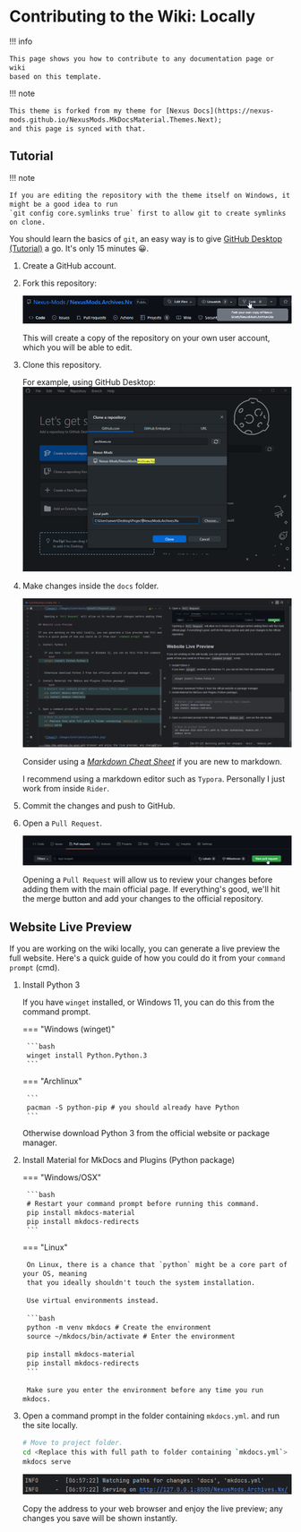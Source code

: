 # Contributing to the Wiki: Locally

!!! info

    This page shows you how to contribute to any documentation page or wiki
    based on this template.

!!! note

    This theme is forked from my theme for [Nexus Docs](https://nexus-mods.github.io/NexusMods.MkDocsMaterial.Themes.Next);
    and this page is synced with that.

## Tutorial

!!! note

    If you are editing the repository with the theme itself on Windows, it might be a good idea to run
    `git config core.symlinks true` first to allow git to create symlinks on clone.

You should learn the basics of `git`, an easy way is to give [GitHub Desktop (Tutorial)](https://www.youtube.com/watch?v=77W2JSL7-r8) a go.
It's only 15 minutes 😀.

1. Create a GitHub account.
2. Fork this repository:

    ![Image](../Images/Contribute/ForkTheRepo.png)

    This will create a copy of the repository on your own user account, which you will be able to edit.

3. Clone this repository.

    For example, using GitHub Desktop:
    ![Image](../Images/Contribute/GitHubDesktop.png)

4. Make changes inside the `docs` folder.

    ![Image](../Images/Contribute/Rider.png)

    Consider using a [*Markdown Cheat Sheet*](https://github.com/adam-p/markdown-here/wiki/Markdown-Cheatsheet) if you are new to markdown.

    I recommend using a markdown editor such as `Typora`.
    Personally I just work from inside `Rider`.

5. Commit the changes and push to GitHub.

6. Open a `Pull Request`.

    ![Image](../Images/Contribute/OpenPullRequest.png)

    Opening a `Pull Request` will allow us to review your changes before adding them with the main official page. If everything's good, we'll hit the merge button and add your changes to the official repository.

## Website Live Preview

If you are working on the wiki locally, you can generate a live preview the full website.
Here's a quick guide of how you could do it from your `command prompt` (cmd).

1. Install Python 3

    If you have `winget` installed, or Windows 11, you can do this from the command prompt.

    === "Windows (winget)"

        ```bash
        winget install Python.Python.3
        ```

    === "Archlinux"

        ```
        pacman -S python-pip # you should already have Python
        ```

    Otherwise download Python 3 from the official website or package manager.

2. Install Material for MkDocs and Plugins (Python package)


    === "Windows/OSX"

        ```bash
        # Restart your command prompt before running this command.
        pip install mkdocs-material
        pip install mkdocs-redirects
        ```

    === "Linux"

        On Linux, there is a chance that `python` might be a core part of your OS, meaning
        that you ideally shouldn't touch the system installation.

        Use virtual environments instead.

        ```bash
        python -m venv mkdocs # Create the environment
        source ~/mkdocs/bin/activate # Enter the environment

        pip install mkdocs-material
        pip install mkdocs-redirects
        ```

        Make sure you enter the environment before any time you run mkdocs.

3. Open a command prompt in the folder containing `mkdocs.yml`. and run the site locally.
    ```bash
    # Move to project folder.
    cd <Replace this with full path to folder containing `mkdocs.yml`>
    mkdocs serve
    ```

    ![Image](../Images/Contribute/LocalRun.png)

    Copy the address to your web browser and enjoy the live preview; any changes you save will be shown instantly.